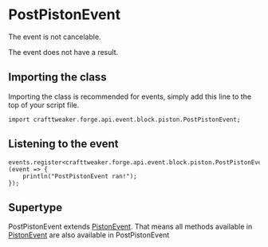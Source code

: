 # PostPistonEvent

The event is not cancelable.

The event does not have a result.

## Importing the class

Importing the class is recommended for events, simply add this line to the top of your script file.
```zenscript
import crafttweaker.forge.api.event.block.piston.PostPistonEvent;
```


## Listening to the event

```zenscript
events.register<crafttweaker.forge.api.event.block.piston.PostPistonEvent>(event => {
    println("PostPistonEvent ran!");
});
```


## Supertype

PostPistonEvent extends [PistonEvent](/forge/api/event/block/piston/PistonEvent). That means all methods available in [PistonEvent](/forge/api/event/block/piston/PistonEvent) are also available in PostPistonEvent

